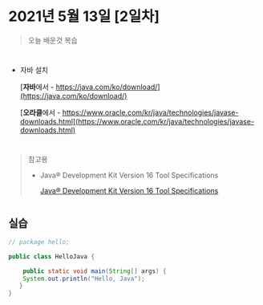 # 2021년 5월 13일 [2일차]

> 오늘 배운것 복습
#

- 자바 설치

  [**자바**에서 - https://java.com/ko/download/](https://java.com/ko/download/)
  
  [**오라클**에서 - https://www.oracle.com/kr/java/technologies/javase-downloads.html](https://www.oracle.com/kr/java/technologies/javase-downloads.html)
  

#


> 참고용
> 
> - Java® Development Kit Version 16 Tool Specifications
>   
>   [Java® Development Kit Version 16 Tool Specifications](https://docs.oracle.com/en/java/javase/16/docs/specs/man/index.html)



#

## 실습 

```java
// package hello;

public class HelloJava {

    public static void main(String[] args) {
	System.out.println("Hello, Java");
   }
}
```




